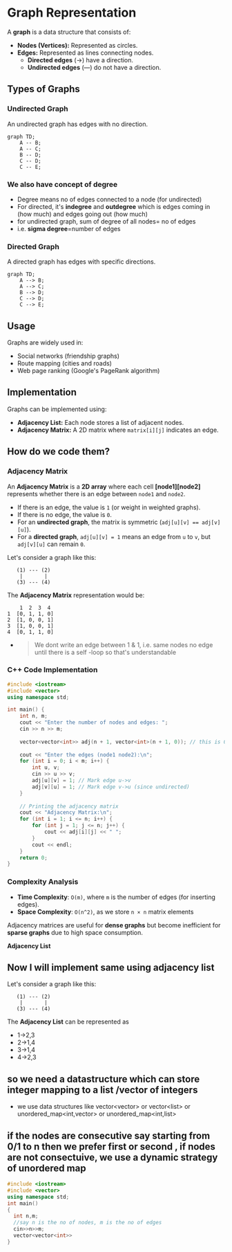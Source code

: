 # Graph Representation

A **graph** is a data structure that consists of:
- **Nodes (Vertices):** Represented as circles.
- **Edges:** Represented as lines connecting nodes.
  - **Directed edges** (→) have a direction.
  - **Undirected edges** (—) do not have a direction.

## Types of Graphs

### Undirected Graph
An undirected graph has edges with no direction.

```mermaid
graph TD;
    A -- B;
    A -- C;
    B -- D;
    C -- D;
    C -- E;
```
### We also have concept of **degree**
- Degree means no of edges connected to a node (for undirected)
- For directed, it's **indegree** and **outdegree** which is edges coming in (how much) and edges going out (how much)
- for undirected graph, sum of degree of all nodes= no of edges
- i.e. **sigma degree**=number of edges
### Directed Graph
A directed graph has edges with specific directions.

```mermaid
graph TD;
    A --> B;
    A --> C;
    B --> D;
    C --> D;
    C --> E;
```

## Usage
Graphs are widely used in:
- Social networks (friendship graphs)
- Route mapping (cities and roads)
- Web page ranking (Google's PageRank algorithm)

## Implementation
Graphs can be implemented using:
- **Adjacency List:** Each node stores a list of adjacent nodes.
- **Adjacency Matrix:** A 2D matrix where `matrix[i][j]` indicates an edge.

## How do we code them?

### Adjacency Matrix

An **Adjacency Matrix** is a **2D array** where each cell **[node1][node2]** represents whether there is an edge between `node1` and `node2`.
- If there is an edge, the value is `1` (or weight in weighted graphs).
- If there is no edge, the value is `0`.
- For an **undirected graph**, the matrix is symmetric (`adj[u][v] == adj[v][u]`).
- For a **directed graph**, `adj[u][v] = 1` means an edge from `u` to `v`, but `adj[v][u]` can remain `0`.

Let's consider a graph like this:
```
   (1) --- (2)
    |       |
   (3) --- (4)
```
The **Adjacency Matrix** representation would be:
```
    1  2  3  4
1  [0, 1, 1, 0]
2  [1, 0, 0, 1]
3  [1, 0, 0, 1]
4  [0, 1, 1, 0]
```
- > We dont write an edge between 1 & 1, i.e. same nodes no edge until there is a self -loop so that's understandable

### C++ Code Implementation
```cpp
#include <iostream>
#include <vector>
using namespace std;

int main() {
    int n, m;
    cout << "Enter the number of nodes and edges: ";
    cin >> n >> m;
  
    vector<vector<int>> adj(n + 1, vector<int>(n + 1, 0)); // this is O(n square) since we are explicitly declaring each value with 0
    
    cout << "Enter the edges (node1 node2):\n";
    for (int i = 0; i < m; i++) {
        int u, v;
        cin >> u >> v;
        adj[u][v] = 1; // Mark edge u->v
        adj[v][u] = 1; // Mark edge v->u (since undirected)
    }
    
    // Printing the adjacency matrix
    cout << "Adjacency Matrix:\n";
    for (int i = 1; i <= n; i++) {
        for (int j = 1; j <= n; j++) {
            cout << adj[i][j] << " ";
        }
        cout << endl;
    }
    return 0;
}
```

### Complexity Analysis
- **Time Complexity**: `O(m)`, where `m` is the number of edges (for inserting edges).
- **Space Complexity**: `O(n^2)`, as we store `n × n` matrix elements 

Adjacency matrices are useful for **dense graphs** but become inefficient for **sparse graphs** due to high space consumption.


**Adjacency List**
## Now I will implement same using adjacency list

Let's consider a graph like this:
```
   (1) --- (2)
    |       |
   (3) --- (4)
```
The **Adjacency List** can be represented as
- 1->2,3
- 2->1,4
- 3->1,4
- 4->2,3
## so we need a datastructure which can store integer mapping to a list /vector of integers
- we use data structures like vector<vector<int>> or vector<list<int>> or unordered_map<int,vector<int>> or unordered_map<int,list<int>>


## if the nodes are consecutive say starting from 0/1 to n then we prefer first or second , if nodes are not consectuive, we use a dynamic strategy of unordered map
```cpp
#include <iostream>
#include <vector>
using namespace std;
int main()
{
  int n,m;
  //say n is the no of nodes, m is the no of edges
  cin>>n>>m;
  vector<vector<int>>
}

```
